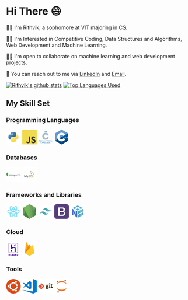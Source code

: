 # Hi There :smile:

:student: I'm Rithvik, a sophomore at VIT majoring in CS. 

:man_technologist: I'm Interested in Competitive Coding, Data Structures and Algorithms, Web Development and Machine Learning.

:raising_hand_man: I'm open to collaborate on machine learning and web development projects.

:email: You can reach out to me via [LinkedIn](https://www.linkedin.com/in/sai-rithvik-ayithapu-3568881a3) and [Email](mailto:rithvikayithapu@gmail.com).

[![Rithvik's github stats](https://github-readme-stats.vercel.app/api?username=rithvik2607&count_private=true&show_icons=true&theme=cobalt)](https://github.com/anuraghazra/github-readme-stats)  [![Top Languages Used](https://github-readme-stats.vercel.app/api/top-langs/?username=rithvik2607&hide=css)](https://github.com/anuraghazra/github-readme-stats)


## My Skill Set

### Programming Languages

<span>
  <img style="display: inline-block;" src="https://github.com/github/explore/blob/master/topics/python/python.png" alt="Python" width="40" height="40" />
  <img style="display: inline-block;" src="https://github.com/github/explore/blob/master/topics/javascript/javascript.png" alt="Python" width="40" height="40" />
  <img style="display: inline-block;" src="https://github.com/github/explore/blob/master/topics/c/c.png" alt="Python" width="40" height="40" />
  <img style="display: inline-block;" src="https://github.com/github/explore/blob/master/topics/cpp/cpp.png" alt="Python" width="40" height="40" />
</span>

### Databases

<span>
  <img style="display: inline-block;" src="https://github.com/github/explore/blob/master/topics/mongodb/mongodb.png" alt="MongoDB" width="40" height="40" />
  <img style="display: inline-block;" src="https://github.com/github/explore/blob/master/topics/mysql/mysql.png" alt="MySQL" width="40" height="40" />
</span>

### Frameworks and Libraries

<span>
  <img style="display: inline-block;" src="https://github.com/github/explore/blob/master/topics/react/react.png" alt="React" width="40" height="40" />
  <img style="display: inline-block;" src="https://github.com/github/explore/blob/master/topics/nodejs/nodejs.png" alt="NodeJS" width="40" height="40" />
  <img style="display: inline-block;" src="https://github.com/github/explore/blob/master/topics/tailwind/tailwind.png" alt="tailwindCSS" width="40" height="40" />
  <img style="display: inline-block;" src="https://github.com/github/explore/blob/master/topics/bootstrap/bootstrap.png" alt="Bootstrap" width="40" height="40" />
  <img style="display: inline-block;" src="https://github.com/github/explore/blob/master/topics/numpy/numpy.png" alt="numpy" width="40" height="40" />
</span>

### Cloud

<span>
  <img style="display: inline-block;" src="https://github.com/github/explore/blob/master/topics/heroku/heroku.png" alt="Heroku" width="40" height="40" />
  <img style="display: inline-block;" src="https://github.com/github/explore/blob/master/topics/firebase/firebase.png" alt="Firebase" width="40" height="40" />
</span>

### Tools

<span>
  <img style="display: inline-block;" src="https://github.com/github/explore/blob/master/topics/ubuntu/ubuntu.png" alt="Ubuntu" width="40" height="40" />
  <img style="display: inline-block;" src="https://github.com/github/explore/blob/master/topics/visual-studio-code/visual-studio-code.png" alt="VSCode" width="40" height="40" />
  <img style="display: inline-block;" src="https://github.com/github/explore/blob/master/topics/git/git.png" alt="Git" width="40" height="40" />
  <img style="display: inline-block;" src="https://github.com/github/explore/blob/master/topics/jupyter-notebook/jupyter-notebook.png" alt="Git" width="40" height="40" />
</span>
